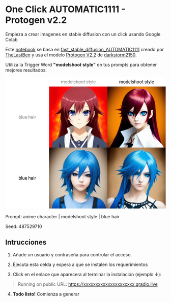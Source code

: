 # One Click AUTOMATIC1111 - Protogen v2.2
Empieza a crear imagenes en stable diffusion con un click usando Google Colab

Este [notebook](/One_Click_AUTOMATIC1111_Protogen_v2_2.ipynb) se basa en [fast_stable_diffusion_AUTOMATIC1111](https://github.com/TheLastBen/fast-stable-diffusion) creado por [TheLastBen](https://github.com/TheLastBen) y usa el modelo [Protogen V2.2](https://civitai.com/models/3627/protogen-v22-official-release) de [darkstorm2150](https://civitai.com/user/darkstorm2150).

Utiliza la Trigger Word **"modelshoot style"** en tus prompts para obtener mejores resultados.

<p align="center">
  <img src="https://github.com/YufniCastro/One-Click-AUTOMATIC-1111-Protogen-v2.2/blob/main/prompt_matrix-0002-487529710.png?raw=true"  width="528" height="414">
</p>

Prompt: anime character | modelshoot style | blue hair

Seed: 487529710

## Intrucciones

1. Añade un usuario y contraseña para controlar el acceso.

2. Ejecuta esta celda y espera a que se instalen los requerimientos

3. Click en el enlace que aparecera al terminar la instalación (ejemplo ↓):

> Running on public URL: https://xxxxxxxxxxxxxxxxxxxxx.gradio.live

4. **Todo listo!** Comienza a generar
